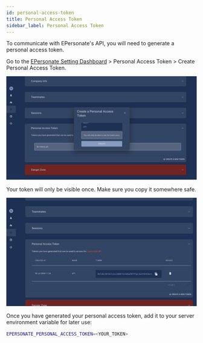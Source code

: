 ```yaml
---
id: personal-access-token
title: Personal Access Token
sidebar_label: Personal Access Token
---
```


To communicate with EPersonate's API, you will need to generate a personal access token. 

Go to the [EPersonate Setting Dashboard](https://epersonate.com/app/settings) > Personal Access Token > Create Personal Access Token.

![pat](/images/pat_1.png)

Your token will only be visible once. Make sure you copy it somewhere safe.


![pat](/images/pat_2.png)

Once you have generated your personal access token, add it to your server environment variable for later use:

```bash
EPERSONATE_PERSONAL_ACCESS_TOKEN=<YOUR_TOKEN>
```